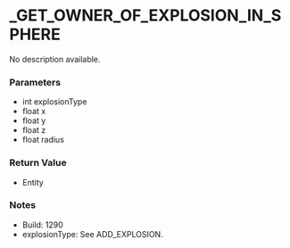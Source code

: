 # _GET_OWNER_OF_EXPLOSION_IN_SPHERE

No description available.

### Parameters
* int explosionType
* float x
* float y
* float z
* float radius

### Return Value
* Entity

### Notes
* Build: 1290
* explosionType: See ADD_EXPLOSION.

